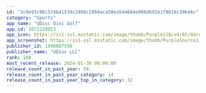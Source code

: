 ```yaml
---
id: "3c9e93c96c574b41534c2498c2950aca50ea544604e990db92e1f8616c39b46c"
category: "Sports"
app_name: "UDisc Disc Golf"
app_id: 1072228953
app_icon: https://is1-ssl.mzstatic.com/image/thumb/Purple116/v4/65/44/ec/6544ec24-d7bd-cd44-50a2-13b0a78f747e/AppIconfree-0-1x_U007emarketing-0-6-0-sRGB-85-220-0.png/1024x1024bb.png
app_screenshot: https://is1-ssl.mzstatic.com/image/thumb/PurpleSource112/v4/f5/8c/35/f58c3570-71b2-c0a2-0be9-f53886561fc2/4c82276b-85ab-4e55-a3e0-e2e7dced143e_iOS-1_1242x2688.png/1242x2688bb.png
publisher_id: 1498687598
publisher_name: "UDisc LLC"
rank: 188
most_recent_release: 2024-01-30 00:00:00
release_count_in_past_year: 50
release_count_in_past_year_category: 14
release_count_in_past_year_top_in_category: 32
---
```


